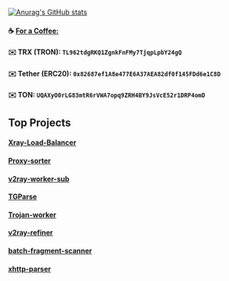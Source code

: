 [![Anurag's GitHub stats](https://github-readme-stats.vercel.app/api?username=surfboardv2ray&show_icons=true&theme=dark)](https://github.com/anuraghazra/github-readme-stats)
#### ☕️ [For a Coffee:](https://linktr.ee/surfboardv2ray)
#### ✉️ TRX (TRON): `TL962tdgRKQ1ZgnkFnFMy7TjqpLpbY24gQ`
#### ✉️ Tether (ERC20): `0x82687ef1A8e477E6A37AEA82df0f145FDd6e1C8D`
#### ✉️ TON: `UQAXyO0rLG83mtR6rVWA7opq9ZRH4BY9JsVcE52r1DRP4omD`

## Top Projects

#### [Xray-Load-Balancer](https://github.com/Surfboardv2ray/Xray-Load-Balancer)
#### [Proxy-sorter](https://github.com/Surfboardv2ray/Proxy-sorter)
#### [v2ray-worker-sub](https://github.com/Surfboardv2ray/v2ray-worker-sub)
#### [TGParse](https://github.com/Surfboardv2ray/TGParse)
#### [Trojan-worker](https://github.com/Surfboardv2ray/Trojan-worker)
#### [v2ray-refiner](https://github.com/Surfboardv2ray/v2ray-refiner)
#### [batch-fragment-scanner](https://github.com/Surfboardv2ray/batch-fragment-scanner)
#### [xhttp-parser](https://github.com/Surfboardv2ray/xhttp-parser)
